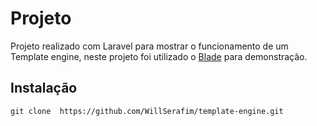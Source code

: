 # Projeto

Projeto realizado com Laravel para mostrar o funcionamento de um Template engine, neste projeto foi utilizado o [Blade](https://laravel.com/docs/7.x/blade#introduction) para demonstração.

## Instalação
```
git clone  https://github.com/WillSerafim/template-engine.git
```
